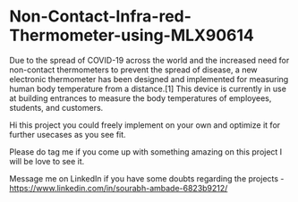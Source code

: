 # Non-Contact-Infra-red-Thermometer-using-MLX90614
Due to the spread of COVID-19 across the world and the increased need for non-contact thermometers to prevent the spread of disease, a new electronic thermometer has been designed and implemented for measuring human body temperature from a distance.[1] This device is currently in use at building entrances to measure the body temperatures of employees, students, and customers.

Hi this project you could freely implement on your own and optimize it for further usecases as you see fit.

Please do tag me if you come up with something amazing on this project I will be love to see it.

Message me on LinkedIn if you have some doubts regarding the projects  - https://www.linkedin.com/in/sourabh-ambade-6823b9212/
